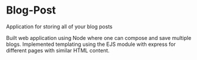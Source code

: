 # Blog-Post
Application for storing all of your blog posts

Built web application using Node where one can compose and save multiple blogs. Implemented templating using the EJS module with express for different pages with similar HTML content.
